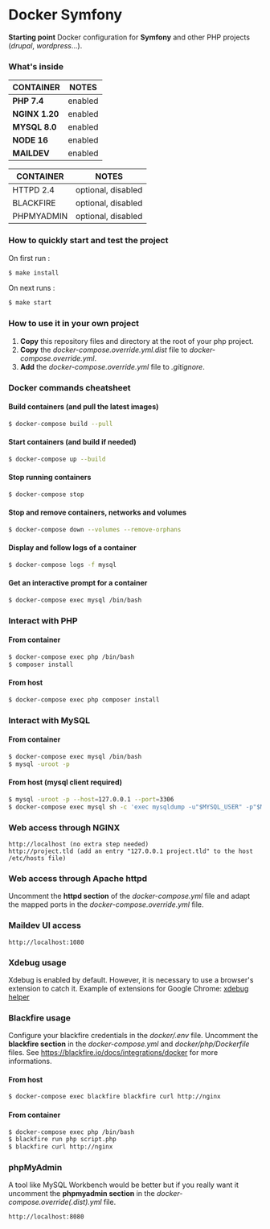 Docker Symfony
==============

**Starting point** Docker configuration for **Symfony** and other PHP projects (*drupal*, *wordpress*...). 

### What's inside

| CONTAINER | NOTES |
|--|--|
| **PHP 7.4** | enabled |
| **NGINX 1.20** | enabled |
| **MYSQL 8.0** | enabled |
| **NODE 16** | enabled |
| **MAILDEV** | enabled |

| CONTAINER | NOTES |
|--|--|
| HTTPD 2.4 | optional, disabled |
| BLACKFIRE | optional, disabled |
| PHPMYADMIN | optional, disabled |

### How to quickly start and test the project

On first run :

```bash
$ make install
```

On next runs :

```bash
$ make start
```

### How to use it in your own project

 1. **Copy** this repository files and directory at the root of your php project.
 2. **Copy** the *docker-compose.override.yml.dist* file to *docker-compose.override.yml*.
 3. **Add** the *docker-compose.override.yml* file to *.gitignore*.

### Docker commands cheatsheet
    
#### Build containers (and pull the latest images)

```bash
$ docker-compose build --pull
```

#### Start containers (and build if needed)

```bash
$ docker-compose up --build
```

#### Stop running containers

```bash
$ docker-compose stop
```

#### Stop and remove containers, networks and volumes

```bash
$ docker-compose down --volumes --remove-orphans
```

#### Display and follow logs of a container

```bash
$ docker-compose logs -f mysql
```

#### Get an interactive prompt for a container

```bash
$ docker-compose exec mysql /bin/bash
```

### Interact with PHP

#### From container

```bash
$ docker-compose exec php /bin/bash
$ composer install
```

#### From host

```bash
$ docker-compose exec php composer install
```

### Interact with MySQL

#### From container

```bash
$ docker-compose exec mysql /bin/bash
$ mysql -uroot -p
```

#### From host (mysql client required)

```bash
$ mysql -uroot -p --host=127.0.0.1 --port=3306
$ docker-compose exec mysql sh -c 'exec mysqldump -u"$MYSQL_USER" -p"$MYSQL_PASSWORD" "$MYSQL_DATABASE"' > ./dump.sql
```

### Web access through NGINX

    http://localhost (no extra step needed)
    http://project.tld (add an entry "127.0.0.1 project.tld" to the host /etc/hosts file)

### Web access through Apache httpd

Uncomment the **httpd section** of the *docker-compose.yml* file and adapt the mapped ports in the *docker-compose.override.yml* file.

### Maildev UI access

    http://localhost:1080

### Xdebug usage

Xdebug is enabled by default. However, it is necessary to use a browser's extension to catch it.
Example of extensions for Google Chrome: [xdebug helper](https://chrome.google.com/webstore/detail/xdebug-helper/eadndfjplgieldjbigjakmdgkmoaaaoc)

### Blackfire usage

Configure your blackfire credentials in the *docker/.env* file. 
Uncomment the **blackfire section** in the *docker-compose.yml* and *docker/php/Dockerfile* files.
See https://blackfire.io/docs/integrations/docker for more informations.

#### From host

```bash
$ docker-compose exec blackfire blackfire curl http://nginx
```    

#### From container

```bash
$ docker-compose exec php /bin/bash
$ blackfire run php script.php
$ blackfire curl http://nginx
```

### phpMyAdmin 

A tool like MySQL Workbench would be better but if you really want it uncomment 
the **phpmyadmin section** in the *docker-compose.override(.dist).yml* file.

    http://localhost:8080

